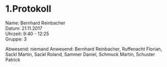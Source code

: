 # 1.Protokoll  
  
  Name:  Bernhard Reinbacher  
  Datum: 21.11.2017  
  Uhrzeit: 9:40 - 12:25  
  Gruppe: 3  
    
  Abwesend: niemand
  Anwesend: Bernhard Reinbacher, Ruffenacht Florian, Sackl Martin, Sackl Roland, Sammer Daniel, Schmuck Martin, Schuster Patrick  
    
    
